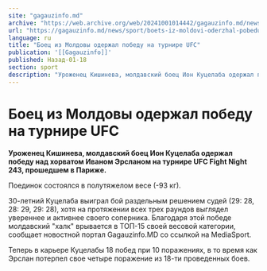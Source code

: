 ```yaml
---
site: "gagauzinfo.md"
archive: "https://web.archive.org/web/20241001014442/gagauzinfo.md/news/sport/boets-iz-moldovi-oderzhal-pobedu-na-turnire-ufc"
url: "https://gagauzinfo.md/news/sport/boets-iz-moldovi-oderzhal-pobedu-na-turnire-ufc"
language: ru
title: "Боец из Молдовы одержал победу на турнире UFC"
publication: '[[Gagauzinfo]]'
published: Назад-01-18
section: sport
description: "Уроженец Кишинева, молдавский боец Ион Куцелаба одержал победу над хорватом Иваном Эрсланом на турнире UFC Fight Night 243, прошедшем в Париже."
---
```


# Боец из Молдовы одержал победу на турнире UFC

**Уроженец Кишинева, молдавский боец Ион Куцелаба одержал победу над хорватом Иваном Эрсланом на турнире UFC Fight Night 243, прошедшем в Париже.**

Поединок состоялся в полутяжелом весе (-93 кг).

30-летний Куцелаба выиграл бой раздельным решением судей (29: 28, 28: 29, 29: 28), хотя на протяжении всех трех раундов выглядел увереннее и активнее своего соперника. Благодаря этой победе молдавский "халк" врывается в ТОП-15 своей весовой категории, сообщает новостной портал Gagauzinfo.MD со ссылкой на MediaSport.

Теперь в карьере Куцелабы 18 побед при 10 поражениях, в то время как Эрслан потерпел свое четыре поражение из 18-ти проведенных боев.